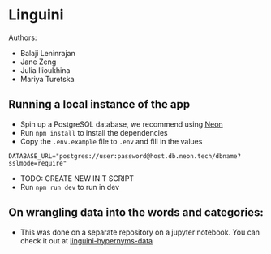 # Linguini

Authors:

- Balaji Leninrajan
- Jane Zeng
- Julia Ilioukhina
- Mariya Turetska

## Running a local instance of the app

- Spin up a PostgreSQL database, we recommend using [Neon](https://neon.com/)
- Run `npm install` to install the dependencies
- Copy the `.env.example` file to `.env` and fill in the values

```env
DATABASE_URL="postgres://user:password@host.db.neon.tech/dbname?sslmode=require"
```

- TODO: CREATE NEW INIT SCRIPT
- Run `npm run dev` to run in dev

## On wrangling data into the words and categories:

- This was done on a separate repository on a jupyter notebook. You can check it out at
  [linguini-hypernyms-data](https://github.com/janez45/linguini-hypernyms-data)
